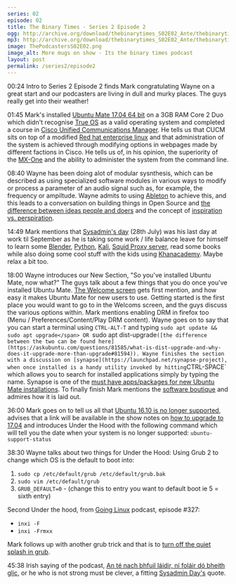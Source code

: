 ```yaml
---
series: 02
episode: 02
title: The Binary Times - Series 2 Episode 2
ogg: http://archive.org/download/thebinarytimes_S02E02_Ante/thebinarytimes_S02E02_Ante.ogg
mp3: http://archive.org/download/thebinarytimes_S02E02_Ante/thebinarytimes_S02E02_Ante.mp3 
image: ThePodcastersS02E02.png
image_alt: More mugs on show - Its the binary times podcast
layout: post
permalink: /series2/episode2
---
```


00:24 Intro to Series 2 Episode 2 finds Mark congratulating Wayne on a great start and our podcasters are living in dull and murky places. The guys really get into their weather!

01:45 Mark's installed [Ubuntu Mate 17.04 64 bit](https://ubuntu-mate.org/download/) on a 3GB RAM Core 2 Duo which didn't recognise [True OS](https://www.trueos.org/) as a valid operating system and completed a course in [Cisco Unified Communications Manager](http://www.cisco.com/c/en/us/products/unified-communications/unified-communications-manager-callmanager/index.html). He tells us that CUCM sits on top of a modified [Red hat enterprise linux](https://www.redhat.com/en/technologies/linux-platforms/enterprise-linux) and that administration of the system is achieved through modifying options in webpages made by different factions in Cisco. He tells us of, in his opinion, the superiority of the [MX-One](http://www.mitel.com/products/unified-communications/mivoice-mx-one) and the ability to administer the system from the command line.

08:40 Wayne has been doing alot of modular sysnthesis, which can be described as using specialized software modules in various ways to modify or process a parameter of an audio signal such as, for example, the frequency or ampiltude. Wayne admits to using [Ableton](https://www.ableton.com/) to achieve this, and this leads to a conversation on building things in Open Source and [the difference between ideas people and doers](https://dannybrown.me/2011/04/29/the-difference-between-ideas-and-doing/) and the concept of [inspiration vs. perspiration](http://www.phrases.org.uk/meanings/genius-is-one-percent-perspiration-ninety-nine-percent-perspiration.html).

14:49 Mark mentions that [Sysadmin's day](https://www.youtube.com/watch?v=cfUSjgL7lwk) (28th July) was his last day at work til September as he is taking some work / life balance leave for himself to learn some [Blender](https://www.blender.org/), [Python](https://www.python.org/), [Kali](https://www.kali.org/), [Squid Proxy server](http://www.squid-cache.org/), read some books while also doing some cool stuff with the kids using [Khanacademy](https://www.khanacademy.org/). Maybe relax a bit too.

18:00 Wayne introduces our New Section, "So you've installed Ubuntu Mate, now what?" The guys talk about a few things that you do once you've installed Ubuntu Mate. [The Welcome screen](https://launchpad.net/ubuntu/+source/ubuntu-mate-welcome) gets first mention, and how easy it makes Ubuntu Mate for new users to use. Getting started is the first place you would want to go to in the Welcoms screen, and the guys discuss the various options within. Mark mentions enabling DRM in firefox too (Menu / Preferences/Content/Play DRM content). Wayne goes on to say that you can start a terminal using `CTRL-ALT-T` and typing `sudo apt update && sudo apt upgrade</span> OR `sudo apt dist-upgrade` ([the difference between the two can be found here](https://askubuntu.com/questions/81585/what-is-dist-upgrade-and-why-does-it-upgrade-more-than-upgrade#81594)). Wayne finishes the section with a discussion on [synapse](https://launchpad.net/synapse-project), when once installed is a handy utility invoked by hitting `CTRL-SPACE` which allows you to search for installed applications simply by typing the name. Synapse is one of the [must have apps/packages for new Ubuntu Mate installations](https://ubuntu-mate.community/t/some-must-have-apps-packages-for-new-ubuntu-mate-installations/756). To finally finish Mark mentions the [software boutique](https://github.com/ubuntu-mate/software-boutique/) and admires how it is laid out.

36:00 Mark goes on to tell us all that [Ubuntu 16.10 is no longer supported](http://fridge.ubuntu.com/2017/07/20/ubuntu-16-10-yakkety-yak-end-of-life-reached-on-july-20-2017/), advises that a link will be available in the show notes on [how to upgrade to 17.04](https://help.ubuntu.com/community/ZestyUpgrades) and introduces Under the Hood with the following command which will tell you the date when your system is no longer supported: `ubuntu-support-status`

38:30 Wayne talks about two things for Under the Hood:
Using Grub 2 to change which OS is the default to boot into:
1. `sudo cp /etc/default/grub /etc/default/grub.bak`
1. `sudo vim /etc/default/grub`
1. `GRUB_DEFAULT=0` - (change this to entry you want to default boot ie 5 = sixth entry)

Second Under the hood, from [Going Linux](http://goinglinux.com/shownotes.html#glp327) podcast, episode #327:
* `inxi -F`
* `inxi -Frmxx`

Mark follows up with another grub trick and that is to [turn off the quiet splash in grub](https://askubuntu.com/questions/33416/how-do-i-disable-the-boot-splash-screen-and-only-show-kernel-and-boot-text-inst#33420).

45:38 Irish saying of the podcast, [An t&eacute; nach bhfuil l&aacute;idir, n&iacute; fol&aacute;ir d&oacute; bheith glic](http://www.daltai.com/proverbs/relationships-dealing-with-others/an-te-nach-bhfuil-laidir-ni-folair-do-a-bheith-glic/), or he who is not strong must be clever, a fitting [Sysadmin Day's](http://sysadminday.com/) quote. 
